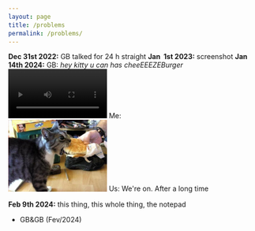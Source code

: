 ```yaml
---
layout: page
title: /problems
permalink: /problems/
---
```

**Dec 31st 2022:** GB talked for 24 h straight
**Jan &nbsp;1st 2023:** screenshot 
**Jan 14th 2024:** 
GB: _hey kitty u can has cheeEEEZEBurger_ 
<video src="/assets/videos/xb.mp4" width="200" controls title="back 0n track"></video>
Me:  
<img src="/assets/images/xb.jpg" alt="ME" width="200" />
Us:
We're on.
After a long time  

**Feb 9th 2024:** this thing, this whole thing, the notepad

- GB&GB (Fev/2024)
